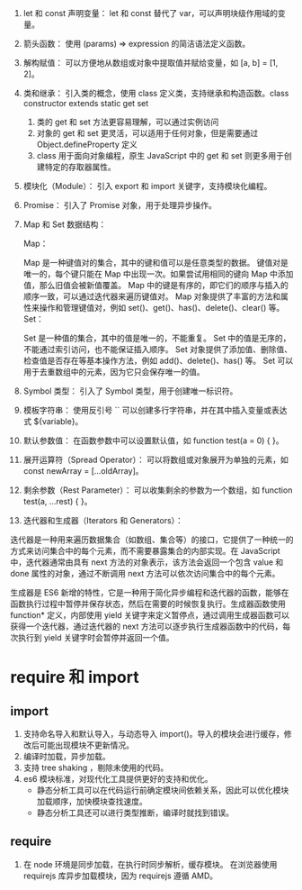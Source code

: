 1. let 和 const 声明变量：
   let 和 const 替代了 var，可以声明块级作用域的变量。

2. 箭头函数：
   使用 (params) => expression 的简洁语法定义函数。

3. 解构赋值：
   可以方便地从数组或对象中提取值并赋给变量，如 [a, b] = [1, 2]。

4. 类和继承：
   引入类的概念，使用 class 定义类，支持继承和构造函数。class constructor extends static get set

   1. 类的 get 和 set 方法更容易理解，可以通过实例访问
   2. 对象的 get 和 set 更灵活，可以适用于任何对象，但是需要通过 Object.defineProperty 定义
   3. class 用于面向对象编程，原生 JavaScript 中的 get 和 set 则更多用于创建特定的存取器属性。

5. 模块化（Module）：
   引入 export 和 import 关键字，支持模块化编程。

6. Promise：
   引入了 Promise 对象，用于处理异步操作。

7. Map 和 Set 数据结构：

   Map：

   Map 是一种键值对的集合，其中的键和值可以是任意类型的数据。
   键值对是唯一的，每个键只能在 Map 中出现一次。如果尝试用相同的键向 Map 中添加值，那么旧值会被新值覆盖。
   Map 中的键是有序的，即它们的顺序与插入的顺序一致，可以通过迭代器来遍历键值对。
   Map 对象提供了丰富的方法和属性来操作和管理键值对，例如 set()、get()、has()、delete()、clear() 等。
   Set：

   Set 是一种值的集合，其中的值是唯一的，不能重复。
   Set 中的值是无序的，不能通过索引访问，也不能保证插入顺序。
   Set 对象提供了添加值、删除值、检查值是否存在等基本操作方法，例如 add()、delete()、has() 等。
   Set 可以用于去重数组中的元素，因为它只会保存唯一的值。

8. Symbol 类型：
   引入了 Symbol 类型，用于创建唯一标识符。

9. 模板字符串：
   使用反引号 `` 可以创建多行字符串，并在其中插入变量或表达式 ${variable}。

10. 默认参数值：
    在函数参数中可以设置默认值，如 function test(a = 0) { }。

11. 展开运算符（Spread Operator）：
    可以将数组或对象展开为单独的元素，如 const newArray = [...oldArray]。

12. 剩余参数（Rest Parameter）：
    可以收集剩余的参数为一个数组，如 function test(a, ...rest) { }。

13. 迭代器和生成器（Iterators 和 Generators）：

迭代器是一种用来遍历数据集合（如数组、集合等）的接口，它提供了一种统一的方式来访问集合中的每个元素，而不需要暴露集合的内部实现。在 JavaScript 中，迭代器通常由具有 next 方法的对象表示，该方法会返回一个包含 value 和 done 属性的对象，通过不断调用 next 方法可以依次访问集合中的每个元素。

生成器是 ES6 新增的特性，它是一种用于简化异步编程和迭代器的函数，能够在函数执行过程中暂停并保存状态，然后在需要的时候恢复执行。生成器函数使用 function\* 定义，内部使用 yield 关键字来定义暂停点，通过调用生成器函数可以获得一个迭代器，通过迭代器的 next 方法可以逐步执行生成器函数中的代码，每次执行到 yield 关键字时会暂停并返回一个值。

# require 和 import

## import

1. 支持命名导入和默认导入，与动态导入 import()。导入的模块会进行缓存，修改后可能出现模块不更新情况。
2. 编译时加载，异步加载。
3. 支持 tree shaking ，剔除未使用的代码。
4. es6 模块标准，对现代化工具提供更好的支持和优化。
   - 静态分析工具可以在代码运行前确定模块间依赖关系，因此可以优化模块加载顺序，加快模块查找速度。
   - 静态分析工具还可以进行类型推断，编译时就找到错误。

## require

1. 在 node 环境是同步加载，在执行时同步解析，缓存模块。
   在浏览器使用 requirejs 库异步加载模块，因为 requirejs 遵循 AMD。
